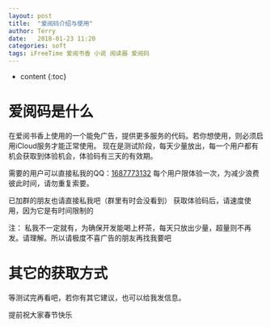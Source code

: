 ```yaml
---
layout: post
title:  "爱阅码介绍与使用"
author: Terry
date:   2018-01-23 11:20
categories: soft
tags: iFreeTime 爱阅书香 小说 阅读器 爱阅码
---
```


* content
{:toc}

# 爱阅码是什么

在爱阅书香上使用的一个能免广告，提供更多服务的代码。若你想使用，则必须启用iCloud服务才能正常使用。
现在是测试阶段，每天少量放出，每一个用户都有机会获取到体验机会，体验码有三天的有效期。

需要的用户可以直接私我的QQ：[1687773132](http://wpa.qq.com/msgrd?v=3&uin=1687773132)
每个用户限体验一次，为减少浪费彼此时间，请勿重复索要。

已加群的朋友也请直接私我吧（群里有时会没看到）
获取体验码后，请速度使用，因为它是有时间限制的






注：
私我不一定就有，为确保开发能喝上杯茶，每天只放出少量，超量则不再发。请理解。所以请极度不喜广告的朋友再找我要吧

# 其它的获取方式

等测试完再看吧，若你有其它建议，也可以给我发信息。

提前祝大家春节快乐
